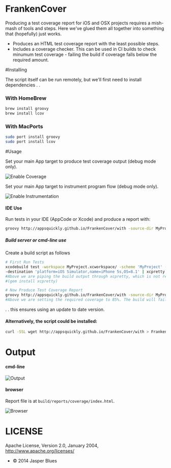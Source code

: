 # FrankenCover

Producing a test coverage report for iOS and OSX projects requires a mish-mash of tools and steps. Here we've glued them all together into something that (hopefully) just works. 

* Produces an HTML test coverage report with the least possible steps. 
* Includes a coverage checker. This can be used in CI builds to check minumum test coverage - failing the build if coverage falls below the required amount. 
 
#Installing

The script itself can be run remotely, but we'll first need to install dependencies .  .

### With HomeBrew

```sh
brew install groovy
brew install lcov
```

### With MacPorts

```sh
sudo port install groovy
sudo port install lcov
```

#Usage

Set your main App target to produce test coverage output (debug mode only). 

![Enable Coverage](http://appsquickly.github.io/FrankenCover/images/Coverage.png)

Set your main App target to instrument program flow (debug mode only). 

![Enable Instrumentation](http://appsquickly.github.io/FrankenCover/images/Instrument.png)

#### IDE Use

Run tests in your IDE (AppCode or Xcode) and produce a report with: 

```sh
groovy http://appsquickly.github.io/FrankenCover/with -source-dir MyProject/Source
```

##### Build server or cmd-line use

Create a build script as follows

```sh
# First Run Tests
xcodebuild test -workspace MyProject.xcworkspace/ -scheme 'MyProject' -configuration Debug \
-destination 'platform=iOS Simulator,name=iPhone 5s,OS=8.1' | xcpretty -c --report junit
#Above we are piping the build output through xcpretty, which is not required, but very nice. 
#(gem install xcpretty)

# Now Produce Test Coverage Report
groovy http://appsquickly.github.io/FrankenCover/with -source-dir MyProject/Source -required-coverage 85
#Above we are setting the required coverage to 85%. The build will fail if coverage falls below this value. 
```

. . this ensures using an update to date version. 

#### Alternatively, the script could be installed:

```sh
curl -SSL wget http://appsquickly.github.io/FrankenCover/with > FrankenCover && chmod +x FrankenCover
```

# Output

#### cmd-line

![Output](http://appsquickly.github.io/FrankenCover/images/output.png)

#### browser

Report file is at `build/reports/coverage/index.html`.

![Browser](http://appsquickly.github.io/FrankenCover/images/report.png)


# LICENSE

Apache License, Version 2.0, January 2004, http://www.apache.org/licenses/

* © 2014 Jasper Blues

